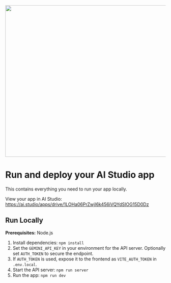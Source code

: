 <div align="center">
<img width="1200" height="475" alt="GHBanner" src="https://github.com/user-attachments/assets/0aa67016-6eaf-458a-adb2-6e31a0763ed6" />
</div>

# Run and deploy your AI Studio app

This contains everything you need to run your app locally.

View your app in AI Studio: https://ai.studio/apps/drive/1LOHa06PrZwjI6k456iVQYdSIOG15D0Dz

## Run Locally

**Prerequisites:** Node.js

1. Install dependencies:
   `npm install`
2. Set the `GEMINI_API_KEY` in your environment for the API server. Optionally set `AUTH_TOKEN` to secure the endpoint.
3. If `AUTH_TOKEN` is used, expose it to the frontend as `VITE_AUTH_TOKEN` in `.env.local`.
4. Start the API server:
   `npm run server`
5. Run the app:
   `npm run dev`
